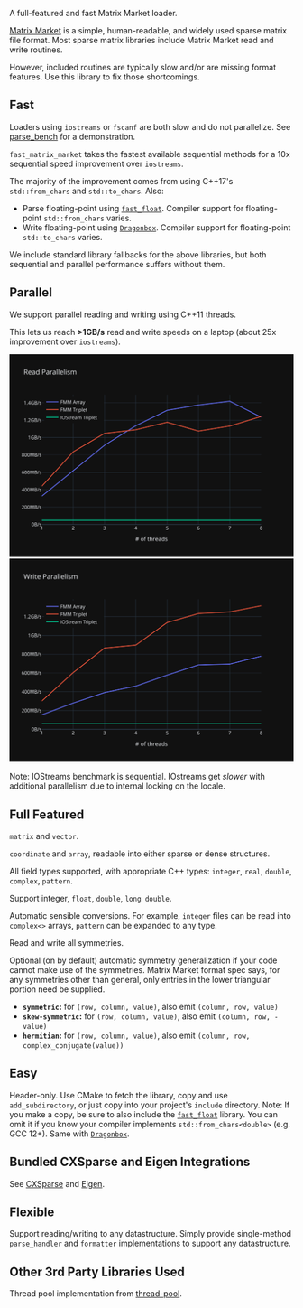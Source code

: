 A full-featured and fast Matrix Market loader.

[Matrix Market](https://math.nist.gov/MatrixMarket/formats.html) is a simple, human-readable, and widely used sparse matrix file format. Most sparse matrix libraries include Matrix Market read and write routines.

However, included routines are typically slow and/or are missing format features. Use this library to fix those shortcomings.

## Fast

Loaders using `iostreams` or `fscanf` are both slow and do not parallelize. See [parse_bench](https://github.com/alugowski/parse-bench) for a demonstration.

`fast_matrix_market` takes the fastest available sequential methods for a 10x sequential speed improvement over `iostreams`.

The majority of the improvement comes from using C++17's `std::from_chars` and `std::to_chars`.
Also:
* Parse floating-point using [`fast_float`](https://github.com/fastfloat/fast_float). Compiler support for floating-point `std::from_chars` varies.
* Write floating-point using [`Dragonbox`](https://github.com/jk-jeon/dragonbox). Compiler support for floating-point `std::to_chars` varies.

We include standard library fallbacks for the above libraries, but both sequential and parallel performance suffers without them.

## Parallel

We support parallel reading and writing using C++11 threads.

This lets us reach **>1GB/s** read and write speeds on a laptop (about 25x improvement over `iostreams`).

![read](benchmark_plots/parallel-scaling-read.svg)
![write](benchmark_plots/parallel-scaling-write.svg)

Note: IOStreams benchmark is sequential. IOstreams get *slower* with additional parallelism due to internal locking on the locale.

## Full Featured

`matrix` and `vector`.

`coordinate` and `array`, readable into either sparse or dense structures.

All field types supported, with appropriate C++ types:
`integer`, `real`, `double`, `complex`, `pattern`.

Support integer, `float`, `double`, `long double`.

Automatic sensible conversions. For example, `integer` files can be read into `complex<>` arrays, `pattern` can be expanded to any type.

Read and write all symmetries.

Optional (on by default) automatic symmetry generalization if your code cannot make use of the symmetries. 
Matrix Market format spec says, for any symmetries other than general, only entries in the lower triangular portion need be supplied.
* **`symmetric`:** for `(row, column, value)`, also emit `(column, row, value)`
* **`skew-symmetric`:** for `(row, column, value)`, also emit `(column, row, -value)`
* **`hermitian`:** for `(row, column, value)`, also emit `(column, row, complex_conjugate(value))`


## Easy

Header-only. Use CMake to fetch the library, copy and use `add_subdirectory`, or just copy into your project's `include` directory.
Note: If you make a copy, be sure to also include the [`fast_float`](https://github.com/fastfloat/fast_float) library. You can omit it if you know your compiler implements `std::from_chars<double>` (e.g. GCC 12+).
Same with [`Dragonbox`](https://github.com/jk-jeon/dragonbox).

## Bundled CXSparse and Eigen Integrations

See [CXSparse](README.CXSparse.md) and [Eigen](README.Eigen.md).

## Flexible

Support reading/writing to any datastructure. Simply provide single-method `parse_handler` and `formatter` implementations to support any datastructure.


## Other 3rd Party Libraries Used
Thread pool implementation from [thread-pool](https://github.com/bshoshany/thread-pool).
